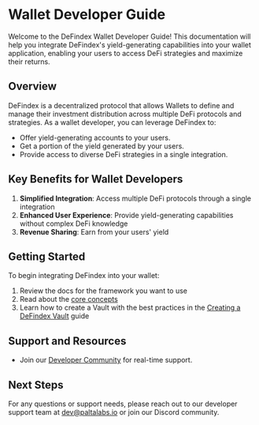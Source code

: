 # Wallet Developer Guide

Welcome to the DeFindex Wallet Developer Guide! This documentation will help you integrate DeFindex's yield-generating capabilities into your wallet application, enabling your users to access DeFi strategies and maximize their returns.

## Overview

DeFindex is a decentralized protocol that allows Wallets to define and manage their investment distribution across multiple DeFi protocols and strategies. As a wallet developer, you can leverage DeFindex to:

- Offer yield-generating accounts to your users.
- Get a portion of the yield generated by your users.
- Provide access to diverse DeFi strategies in a single integration.

## Key Benefits for Wallet Developers

1. **Simplified Integration**: Access multiple DeFi protocols through a single integration
2. **Enhanced User Experience**: Provide yield-generating capabilities without complex DeFi knowledge
3. **Revenue Sharing**: Earn from your users' yield

## Getting Started

To begin integrating DeFindex into your wallet:

1. Review the docs for the framework you want to use
2. Read about the [core concepts](./core-concepts.md)
3. Learn how to create a Vault with the best practices in the [Creating a DeFindex Vault](../getting-started/creating-a-defindex-vault.md) guide
   
## Support and Resources

- Join our [Developer Community](https://discord.gg/ftPKMPm38f) for real-time support.

## Next Steps

For any questions or support needs, please reach out to our developer support team at dev@paltalabs.io or join our Discord community.
